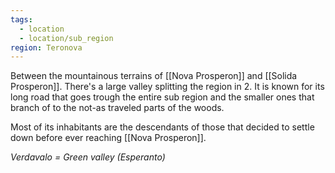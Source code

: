 ```yaml
---
tags:
  - location
  - location/sub_region
region: Teronova
---
```

Between the mountainous terrains of [[Nova Prosperon]] and [[Solida Prosperon]]. There's a large valley splitting the region in 2. It is known for its long road that goes trough the entire sub region and the smaller ones that branch of to the not-as traveled parts of the woods.

Most of its inhabitants are the descendants of those that decided to settle down before ever reaching [[Nova Prosperon]].

*Verdavalo = Green valley (Esperanto)*